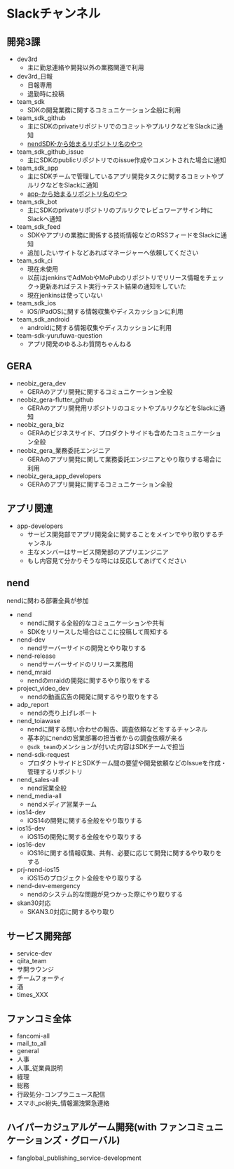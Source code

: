# Slackチャンネル

## 開発3課
- dev3rd
  - 主に勤怠連絡や開発以外の業務関連で利用
- dev3rd_日報
  - 日報専用
  - 退勤時に投稿
- team_sdk
  - SDKの開発業務に関するコミュニケーション全般に利用
- team_sdk_github
  - 主にSDKのprivateリポジトリでのコミットやプルリクなどをSlackに通知
  - [nendSDK-から始まるリポジトリ名のやつ](https://github.com/fan-ADN?q=nendSDK-&type=&language=)
- team_sdk_github_issue
  - 主にSDKのpublicリポジトリでのissue作成やコメントされた場合に通知
- team_sdk_app
  - 主にSDKチームで管理しているアプリ開発タスクに関するコミットやプルリクなどをSlackに通知
  - [app-から始まるリポジトリ名のやつ](https://github.com/fan-ADN?q=app-&type=&language=)
- team_sdk_bot
  - 主にSDKのprivateリポジトリのプルリクでレビュワーアサイン時にSlackへ通知
- team_sdk_feed
  - SDKやアプリの業務に関係する技術情報などのRSSフィードをSlackに通知
  - 追加したいサイトなどあればマネージャーへ依頼してください  
- team_sdk_ci
  - 現在未使用
  - 以前はjenkinsでAdMobやMoPubのリポジトリでリリース情報をチェック->更新あればテスト実行->テスト結果の通知をしていた
  - 現在jenkinsは使っていない
- team_sdk_ios
  - iOS/iPadOSに関する情報収集やディスカッションに利用
- team_sdk_android
  - androidに関する情報収集やディスカッションに利用
- team-sdk-yurufuwa-question
  - アプリ開発のゆるふわ質問ちゃんねる

## GERA
- neobiz_gera_dev
  - GERAのアプリ開発に関するコミュニケーション全般
- neobiz_gera-flutter_github
  - GERAのアプリ開発用リポジトリのコミットやプルリクなどをSlackに通知
- neobiz_gera_biz
  - GERAのビジネスサイド、プロダクトサイドも含めたコミュニケーション全般
- neobiz_gera_業務委託エンジニア
  - GERAのアプリ開発に関して業務委託エンジニアとやり取りする場合に利用
- neobiz_gera_app_developers
  - GERAのアプリ開発に関するコミュニケーション全般

## アプリ関連
- app-developers
  - サービス開発部でアプリ開発全に関することをメインでやり取りするチャンネル
  - 主なメンバーはサービス開発部のアプリエンジニア
  - もし内容見て分かりそうな時には反応してあげてください

## nend
nendに関わる部署全員が参加
- nend
  - nendに関する全般的なコミュニケーションや共有
  - SDKをリリースした場合はここに投稿して周知する
- nend-dev
  - nendサーバーサイドの開発とやり取りする
- nend-release
  - nendサーバーサイドのリリース業務用
- nend_mraid
  - nendのmraidの開発に関するやり取りをする
- project_video_dev
  - nendの動画広告の開発に関するやり取りをする
- adp_report
  - nendの売り上げレポート
- nend_toiawase
  - nendに関する問い合わせの報告、調査依頼などをするチャンネル
  - 基本的にnendの営業部署の担当者からの調査依頼が来る
  - `@sdk_team`のメンションが付いた内容はSDKチームで担当
- nend-sdk-request
  - プロダクトサイドとSDKチーム間の要望や開発依頼などのIssueを作成・管理するリポジトリ
- nend_sales-all
  - nend営業全般
- nend_media-all
  - nendメディア営業チーム
- ios14-dev
  - iOS14の開発に関する全般をやり取りする
- ios15-dev
  - iOS15の開発に関する全般をやり取りする
- ios16-dev
  - iOS16に関する情報収集、共有、必要に応じて開発に関するやり取りをする
- prj-nend-ios15
  - iOS15のプロジェクト全般をやり取りする
- nend-dev-emergency
  - nendのシステム的な問題が見つかった際にやり取りする
- skan30対応
  - SKAN3.0対応に関するやり取り

## サービス開発部
- service-dev
- qiita_team
- サ開ラウンジ
- チームフォーティ
- 酒
- times_XXX

## ファンコミ全体
- fancomi-all
- mail_to_all
- general
- 人事
- 人事_従業員説明
- 経理
- 総務
- 行政処分-コンプラニュース配信
- スマホ_pc紛失_情報漏洩緊急連絡

## ハイパーカジュアルゲーム開発(with ファンコミュニケーションズ・グローバル)
- fanglobal_publishing_service-development
